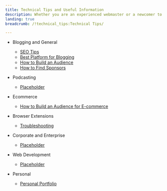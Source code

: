 ```yaml
---
title: Technical Tips and Useful Information
description: Whether you are an experienced webmaster or a newcomer to the world of online media, we have an excellent collection of articles to help you build an audience for almost any online endeavor. From social media to ecommerce, we've got you covered.
landing: true
breadcrumb: /!technical_tips:Technical Tips/

---
```


* Blogging and General

	- [SEO Tips](blogging/seo.md)
	- [Best Platform for Blogging](blogging/best_platform_for_blogging.md)
	- [How to Build an Audience](blogging/how_to_build_an_audience.md)
	- [How to Find Sponsors](blogging/sponsors.md)

<!-- -->

* Podcasting

	- [Placeholder]()

<!-- -->

* Ecommerce

	- [How to Build an Audience for E-commerce](build_an_audience_for_ecommerce.md)

<!-- -->

* Browser Extensions

	- [Troubleshooting](browser_extensions/troubleshooting.md)

<!-- -->

* Corporate and Enterprise

	- [Placeholder]()

<!-- -->

* Web Development

	- [Placeholder]()

<!-- -->

* Personal

	- [Personal Portfolio](personal/personal_portfolio.md)
